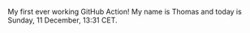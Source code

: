 My first ever working GitHub Action!
My name is Thomas and today is Sunday, 11 December, 13:31 CET. 
